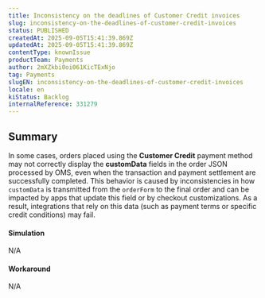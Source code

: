 ```yaml
---
title: Inconsistency on the deadlines of Customer Credit invoices
slug: inconsistency-on-the-deadlines-of-customer-credit-invoices
status: PUBLISHED
createdAt: 2025-09-05T15:41:39.869Z
updatedAt: 2025-09-05T15:41:39.869Z
contentType: knownIssue
productTeam: Payments
author: 2mXZkbi0oi061KicTExNjo
tag: Payments
slugEN: inconsistency-on-the-deadlines-of-customer-credit-invoices
locale: en
kiStatus: Backlog
internalReference: 331279
---
```


## Summary


In some cases, orders placed using the **Customer Credit** payment method may not correctly display the **customData** fields in the order JSON processed by OMS, even when the transaction and payment settlement are successfully completed.
This behavior is caused by inconsistencies in how `customData` is transmitted from the `orderForm` to the final order and can be impacted by apps that update this field or by checkout customizations.
As a result, integrations that rely on this data (such as payment terms or specific credit conditions) may fail.


#### Simulation


N/A


#### Workaround


N/A